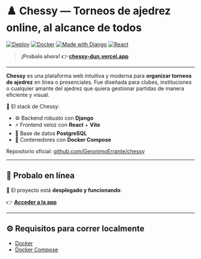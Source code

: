 # ♟️ Chessy — Torneos de ajedrez online, al alcance de todos

[![Deploy](https://img.shields.io/badge/Vercel-Live--Demo-000?style=for-the-badge&logo=vercel)](https://chessy-dun.vercel.app/)
[![Docker](https://img.shields.io/badge/docker-ready-blue?style=for-the-badge&logo=docker)](https://www.docker.com/)
[![Made with Django](https://img.shields.io/badge/Django-Backend-success?style=for-the-badge&logo=django)](https://www.djangoproject.com/)
[![React](https://img.shields.io/badge/React-Frontend-61dafb?style=for-the-badge&logo=react)](https://reactjs.org/)

> **¡Probalo ahora! 👉 [chessy-dun.vercel.app](https://chessy-dun.vercel.app/)**

---

**Chessy** es una plataforma web intuitiva y moderna para **organizar torneos de ajedrez** en línea o presenciales. Fue diseñada para clubes, instituciones o cualquier amante del ajedrez que quiera gestionar partidas de manera eficiente y visual.

🧩 El stack de Chessy:

- ⚙️ Backend robusto con **Django**
- ⚡ Frontend veloz con **React** + **Vite**
- 🐘 Base de datos **PostgreSQL**
- 🐳 Contenedores con **Docker Compose**

Repositorio oficial: [github.com/GeronimoErrante/chessy](https://github.com/GeronimoErrante/chessy)

---

## 🧪 Probalo en línea

🎉 El proyecto está **desplegado y funcionando**:

👉 **[Acceder a la app](https://chessy-dun.vercel.app/)**

---

## ⚙️ Requisitos para correr localmente

- [Docker](https://www.docker.com/)
- [Docker Compose](https://docs.docker.com/compose/)
